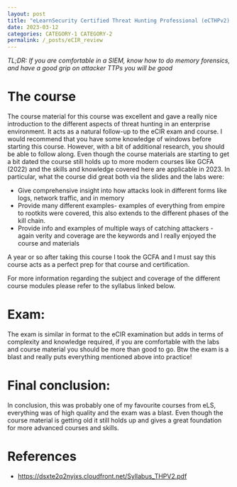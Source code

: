 ```yaml
---
layout: post
title: "eLearnSecurity Certified Threat Hunting Professional (eCTHPv2) Review"
date: 2023-03-12
categories: CATEGORY-1 CATEGORY-2
permalink: /_posts/eCIR_review
---
```


*TL;DR: If you are comfortable in a SIEM, know how to do memory forensics, and have a good grip on attacker TTPs you will be good* 

# The course
The course material for this course was excellent and gave a really nice introduction to the different aspects of threat hunting in an enterprise environment. It acts as a natural follow-up to the eCIR exam and course. I would recommend that you have some knowledge of windows before starting this course. However, with a bit of additional research, you should be able to follow along. Even though the course materials are starting to get a bit dated the course still holds up to more modern courses like GCFA (2022) and the skills and knowledge covered here are applicable in 2023. In particular, what the course did great both via the slides and the labs were:
- Give comprehensive insight into how attacks look in different forms like logs, network traffic, and in memory
- Provide many different examples- examples of everything from empire to rootkits were covered, this also extends to the different phases of the kill chain.
- Provide info and examples of multiple ways of catching attackers - again verity and coverage are the keywords and I really enjoyed the course and materials

A year or so after taking this course I took the GCFA and I must say this course acts as a perfect prep for that course and certification.

For more information regarding the subject and coverage of the different course modules please refer to the syllabus linked below.

# Exam:
The exam is similar in format to the eCIR examination but adds in terms of complexity and knowledge required, if you are comfortable with the labs and course material you should be more than good to go. Btw the exam is a blast and really puts everything mentioned above into practice!

# Final conclusion:
In conclusion, this was probably one of my favourite courses from eLS, everything was of high quality and the exam was a blast. Even though the course material is getting old it still holds up and gives a great foundation for more advanced courses and skills.

# References
- https://dsxte2q2nyjxs.cloudfront.net/Syllabus_THPV2.pdf
